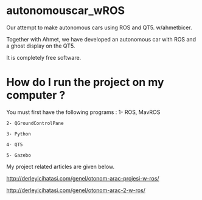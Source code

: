 # autonomouscar_wROS
Our attempt to make autonomous cars using ROS and QT5. w/ahmetbicer.

Together with Ahmet, we have developed an autonomous car with ROS and a ghost display on the QT5.

It is completely free software.

# How do I run the project on my computer ?

You must first have the following programs :
    1- ROS, MavROS
   
    2- QGroundControlPane
    
    3- Python
    
    4- QT5
    
    5- Gazebo

My project related articles are given below.

http://derleyicihatasi.com/genel/otonom-arac-projesi-w-ros/

http://derleyicihatasi.com/genel/otonom-arac-2-w-ros/
